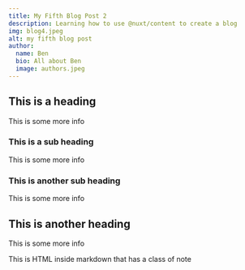 ```yaml
---
title: My Fifth Blog Post 2
description: Learning how to use @nuxt/content to create a blog
img: blog4.jpeg
alt: my fifth blog post
author:
  name: Ben
  bio: All about Ben
  image: authors.jpeg
---
```



## This is a heading

This is some more info

### This is a sub heading

This is some more info

### This is another sub heading

This is some more info

## This is another heading

This is some more info

<div class="p-4 mb-4 text-white bg-blue-500">
  This is HTML inside markdown that has a class of note
</div>

<info-box>
  <template #info-box>
    This is a vue component inside markdown using slots
  </template>
</info-box>


<!-- # My first blog post

Welcome to my first blog post using content module -->

